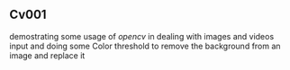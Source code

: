 ## Cv001 
demostrating some usage of _opencv_ in dealing with images and videos input 
and doing some Color threshold to remove the background from an image and replace it 

